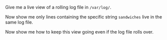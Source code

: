 Give me a live view of a rolling log file in `/var/log/`.

Now show me only lines containing the specific string `sandwiches` live in the same log file.

Now show me how to keep this view going even if the log file rolls over.
